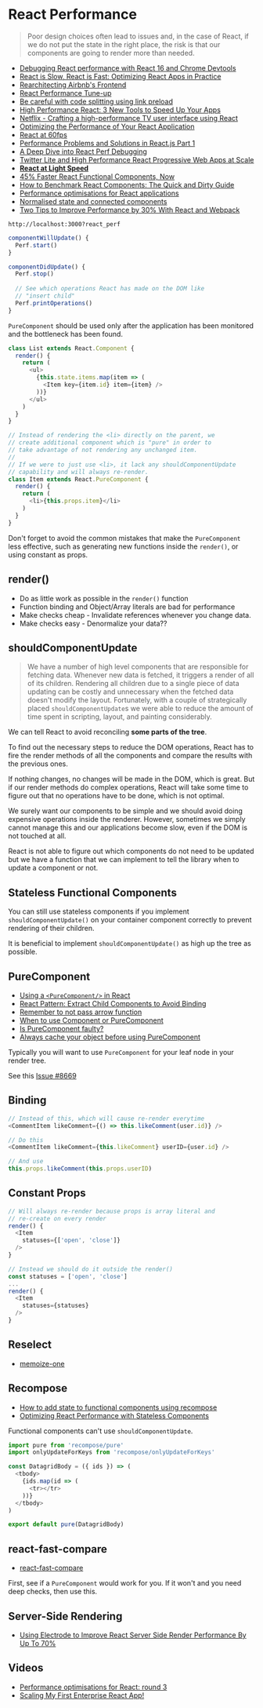 # React Performance

> Poor design choices often lead to issues and, in the case of React, if we do not put the state in the right place, the risk is that our components are going to render more than needed.

* [Debugging React performance with React 16 and Chrome Devtools](https://building.calibreapp.com/debugging-react-performance-with-react-16-and-chrome-devtools-c90698a522ad)
* [React is Slow, React is Fast: Optimizing React Apps in Practice](https://medium.com/dailyjs/react-is-slow-react-is-fast-optimizing-react-apps-in-practice-394176a11fba)
* [Rearchitecting Airbnb's Frontend](https://medium.com/airbnb-engineering/rearchitecting-airbnbs-frontend-5e213efc24d2)
* [React Performance Tune-up](http://engineering.invisionapp.com/post/react-performance-tune-up/)
* [Be careful with code splitting using link preload](https://medium.com/reloading/a-link-rel-preload-analysis-from-the-chrome-data-saver-team-5edf54b08715#.ssqki3op6)
* [High Performance React: 3 New Tools to Speed Up Your Apps](https://medium.freecodecamp.org/make-react-fast-again-tools-and-techniques-for-speeding-up-your-react-app-7ad39d3c1b82)
* [Netflix - Crafting a high-performance TV user interface using React](https://medium.com/netflix-techblog/crafting-a-high-performance-tv-user-interface-using-react-3350e5a6ad3b)
* [Optimizing the Performance of Your React Application](https://auth0.com/blog/optimizing-react/)
* [React at 60fps](https://hackernoon.com/react-at-60fps-4e36b8189a4c)
* [Performance Problems and Solutions in React.js Part 1](https://blog.axosoft.com/2017/03/30/performance-solutions-react-js-pt-1/)
* [A Deep Dive into React Perf Debugging](http://benchling.engineering/deep-dive-react-perf-debugging/)
* [Twitter Lite and High Performance React Progressive Web Apps at Scale](https://medium.com/@paularmstrong/twitter-lite-and-high-performance-react-progressive-web-apps-at-scale-d28a00e780a3)
* [**React at Light Speed**](https://blog.vixlet.com/react-at-light-speed-78cd172a6411)
* [45% Faster React Functional Components, Now](https://medium.com/missive-app/45-faster-react-functional-components-now-3509a668e69f)
* [How to Benchmark React Components: The Quick and Dirty Guide](https://engineering.musefind.com/how-to-benchmark-react-components-the-quick-and-dirty-guide-f595baf1014c)
* [Performance optimisations for React applications](https://medium.com/@alexandereardon/performance-optimisations-for-react-applications-b453c597b191)
* [Normalised state and connected components](https://medium.com/@alexandereardon/performance-optimisations-for-react-applications-round-2-2042e5c9af97)
* [Two Tips to Improve Performance by 30% With React and Webpack](http://engineering.teacherspayteachers.com/2017/08/16/two-tips-to-improve-performance-by-30-with-react-and-webpack.html)

```
http://localhost:3000?react_perf
```

```js
componentWillUpdate() {
  Perf.start()
}

componentDidUpdate() {
  Perf.stop()
  
  // See which operations React has made on the DOM like
  // "insert child"
  Perf.printOperations()
}
```

`PureComponent` should be used only after the application has been monitored and the bottleneck has been found.

```js
class List extends React.Component {
  render() {
    return (
      <ul>
        {this.state.items.map(item => (
          <Item key={item.id} item={item} />
        ))}
      </ul>
    )
  }
}

// Instead of rendering the <li> directly on the parent, we
// create additional component which is "pure" in order to
// take advantage of not rendering any unchanged item.
//
// If we were to just use <li>, it lack any shouldComponentUpdate
// capability and will always re-render.
class Item extends React.PureComponent {
  render() {
    return (
      <li>{this.props.item}</li>
    )
  }
}
```

Don't forget to avoid the common mistakes that make the `PureComponent` less effective, such as generating new functions inside the `render()`, or using constant as props.

## render()

* Do as little work as possible in the `render()` function
* Function binding and Object/Array literals are bad for performance
* Make checks cheap - Invalidate references whenever you change data.
* Make checks easy - Denormalize your data??

## shouldComponentUpdate

> We have a number of high level components that are responsible for fetching data. Whenever new data is fetched, it triggers a render of all of its children. Rendering all children due to a single piece of data updating can be costly and unnecessary when the fetched data doesn't modify the layout. Fortunately, with a couple of strategically placed `shouldComponentUpdate`s we were able to reduce the amount of time spent in scripting, layout, and painting considerably.

We can tell React to avoid reconciling **some parts of the tree**.

To find out the necessary steps to reduce the DOM operations, React has to fire the render methods of all the components and compare the results with the previous ones.

If nothing changes, no changes will be made in the DOM, which is great. But if our render methods do complex operations, React will take some time to figure out that no operations have to be done, which is not optimal.

We surely want our components to be simple and we should avoid doing expensive operations inside the renderer. However, sometimes we simply cannot manage this and our applications become slow, even if the DOM is not touched at all.

React is not able to figure out which components do not need to be updated but we have a function that we can implement to tell the library when to update a component or not.

## Stateless Functional Components

You can still use stateless components if you implement `shouldComponentUpdate()` on your container component correctly to prevent rendering of their children.

It is beneficial to implement `shouldComponentUpdate()` as high up the tree as possible.

## PureComponent

* [Using a `<PureComponent/>` in React](https://medium.com/front-end-hacking/using-a-purecomponent-in-reacts-262972f9f1e0)
* [React Pattern: Extract Child Components to Avoid Binding](https://medium.freecodecamp.org/react-pattern-extract-child-components-to-avoid-binding-e3ad8310725e)
* [Remember to not pass arrow function](https://medium.com/@housecor/hi-dana-great-question-note-this-affbe4a2f168)
* [When to use Component or PureComponent](https://codeburst.io/when-to-use-component-or-purecomponent-a60cfad01a81)
* [Is PureComponent faulty?](https://medium.com/myheritage-engineering/how-to-greatly-improve-your-react-app-performance-e70f7cbbb5f6)
* [Always cache your object before using PureComponent](https://hackernoon.com/react-purecomponent-considered-harmful-8155b5c1d4bc)

Typically you will want to use `PureComponent` for your leaf node in your render tree.

See this [Issue #8669](https://github.com/facebook/react/issues/8669)

## Binding

```js
// Instead of this, which will cause re-render everytime
<CommentItem likeComment={() => this.likeComment(user.id)} />

// Do this
<CommentItem likeComment={this.likeComment} userID={user.id} />

// And use
this.props.likeComment(this.props.userID)
```

## Constant Props

```js
// Will always re-render because props is array literal and
// re-create on every render
render() {
  <Item
    statuses={['open', 'close']}
  />
}

// Instead we should do it outside the render()
const statuses = ['open', 'close']
...
render() {
  <Item
    statuses={statuses}
  />
}
```

## Reselect

* [memoize-one](https://github.com/alexreardon/memoize-one)

## Recompose

* [How to add state to functional components using recompose](http://blog.jakoblind.no/2017/04/03/how-to-add-state-to-functional-components-using-recompose/)
* [Optimizing React Performance with Stateless Components](https://www.sitepoint.com/optimizing-react-performance-stateless-components/)

Functional components can't use `shouldComponentUpdate`.

```js
import pure from 'recompose/pure'
import onlyUpdateForKeys from 'recompose/onlyUpdateForKeys'

const DatagridBody = ({ ids }) => (
  <tbody>
    {ids.map(id => (
      <tr></tr>
    ))}
  </tbody>
)

export default pure(DatagridBody)
```

## react-fast-compare

* [react-fast-compare](https://github.com/FormidableLabs/react-fast-compare)

First, see if a `PureComponent` would work for you. If it won't and you need deep checks, then use this.

## Server-Side Rendering

* [Using Electrode to Improve React Server Side Render Performance By Up To 70%](https://medium.com/walmartlabs/using-electrode-to-improve-react-server-side-render-performance-by-up-to-70-e43f9494eb8b)

## Videos

* [Performance optimisations for React: round 3](https://www.youtube.com/watch?v=JZF06CPqOQ0)
* [Scaling My First Enterprise React App!](https://www.youtube.com/watch?v=sL4D_zRUVw4)

